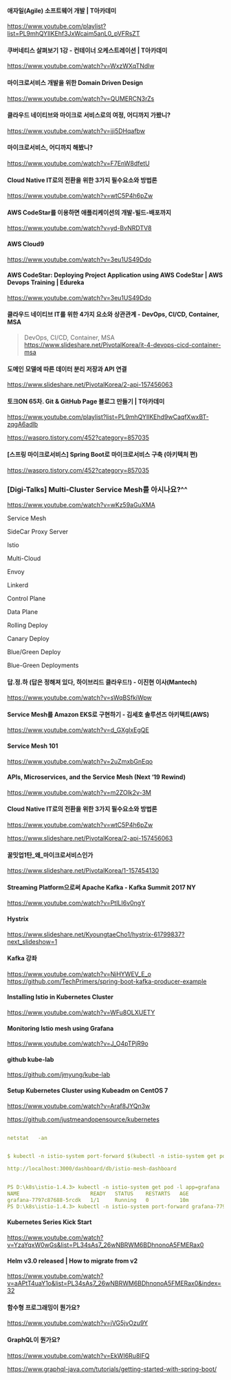 #### 애자일(Agile) 소프트웨어 개발 | T아카데미
https://www.youtube.com/playlist?list=PL9mhQYIlKEhf3JxWcaim5anL0_pVFRsZT

#### 쿠버네티스 살펴보기 1강 - 컨테이너 오케스트레이션 | T아카데미
https://www.youtube.com/watch?v=WxzWXqTNdlw

#### 마이크로서비스 개발을 위한 Domain Driven Design
https://www.youtube.com/watch?v=QUMERCN3rZs

#### 클라우드 네이티브와 마이크로 서비스로의 여정, 어디까지 가봤니?
https://www.youtube.com/watch?v=jji5DHqafbw

####  마이크로서비스, 어디까지 해봤니?
https://www.youtube.com/watch?v=F7EnW8dfetU


#### Cloud Native IT로의 전환을 위한 3가지 필수요소와 방법론
https://www.youtube.com/watch?v=wtC5P4h6pZw

#### AWS CodeStar를 이용하면 애플리케이션의 개발-빌드-배포까지
https://www.youtube.com/watch?v=yd-BvNRDTV8

#### AWS Cloud9
https://www.youtube.com/watch?v=3eu1US49Ddo

#### AWS CodeStar: Deploying Project Application using AWS CodeStar | AWS Devops Training | Edureka
https://www.youtube.com/watch?v=3eu1US49Ddo

#### 클라우드 네이티브 IT를 위한 4가지 요소와 상관관계 - DevOps, CI/CD, Container, MSA
> DevOps, CI/CD, Container, MSA
https://www.slideshare.net/PivotalKorea/it-4-devops-cicd-container-msa

#### 도메인 모델에 따른 데이터 분리 저장과 API 연결
https://www.slideshare.net/PivotalKorea/2-api-157456063


#### 토크ON 65차. Git & GitHub Page 블로그 만들기 | T아카데미
https://www.youtube.com/playlist?list=PL9mhQYIlKEhd9wCaqfXwxBT-zqgA6adlb

https://waspro.tistory.com/452?category=857035

#### [스프링 마이크로서비스] Spring Boot로 마이크로서비스 구축 (아키텍처 편)
https://waspro.tistory.com/452?category=857035



### [Digi-Talks] Multi-Cluster Service Mesh를 아시나요?^^
https://www.youtube.com/watch?v=wKz59aGuXMA

Service Mesh 

SideCar Proxy Server

Istio 

Multi-Cloud

Envoy 

Linkerd

Control Plane

Data Plane

Rolling Deploy 

Canary Deploy

Blue/Green Deploy 

Blue-Green Deployments


#### 답.정.하 (답은 정해져 있다, 하이브리드 클라우드!) - 이진현 이사(Mantech) 
https://www.youtube.com/watch?v=sWqBSfkiWpw

#### Service Mesh를 Amazon EKS로 구현하기 - 김세호 솔루션즈 아키텍트(AWS)
https://www.youtube.com/watch?v=d_GXglxEgQE

#### Service Mesh 101

https://www.youtube.com/watch?v=2uZmxbGnEqo

#### APIs, Microservices, and the Service Mesh (Next ‘19 Rewind)
https://www.youtube.com/watch?v=m2ZOIk2v-3M


#### Cloud Native IT로의 전환을 위한 3가지 필수요소와 방법론
https://www.youtube.com/watch?v=wtC5P4h6pZw

https://www.slideshare.net/PivotalKorea/2-api-157456063

#### 꿀밋업1탄_왜_마이크로서비스인가
https://www.slideshare.net/PivotalKorea/1-157454130

#### Streaming Platform으로써 Apache Kafka - Kafka Summit 2017 NY
https://www.youtube.com/watch?v=PtILI6v0ngY


#### Hystrix
https://www.slideshare.net/KyoungtaeCho1/hystrix-61799837?next_slideshow=1

#### Kafka 강좌 
https://www.youtube.com/watch?v=NjHYWEV_E_o
https://github.com/TechPrimers/spring-boot-kafka-producer-example

#### Installing Istio in Kubernetes Cluster
https://www.youtube.com/watch?v=WFu8OLXUETY

#### Monitoring Istio mesh using Grafana
https://www.youtube.com/watch?v=J_O4pTPjR9o


#### github kube-lab

https://github.com/jmyung/kube-lab



#### Setup Kubernetes Cluster using Kubeadm on CentOS 7

https://www.youtube.com/watch?v=Araf8JYQn3w

https://github.com/justmeandopensource/kubernetes

```yaml 

netstat   -an


$ kubectl -n istio-system port-forward $(kubectl -n istio-system get pod -l app=grafana -o jsonpath='{.items[0].metadata.name}') 3000:3000 &

http://localhost:3000/dashboard/db/istio-mesh-dashboard


PS D:\k8s\istio-1.4.3> kubectl -n istio-system get pod -l app=grafana
NAME                       READY   STATUS    RESTARTS   AGE
grafana-7797c87688-5rcdk   1/1     Running   0          10m
PS D:\k8s\istio-1.4.3> kubectl -n istio-system port-forward grafana-7797c87688-5rcdk 3000:3000

```
#### Kubernetes Series Kick Start
https://www.youtube.com/watch?v=YzaYqxW0wGs&list=PL34sAs7_26wNBRWM6BDhnonoA5FMERax0


#### Helm v3.0 released | How to migrate from v2

https://www.youtube.com/watch?v=aAPtT4uaY1o&list=PL34sAs7_26wNBRWM6BDhnonoA5FMERax0&index=32


#### 함수형 프로그래밍이 뭔가요?
https://www.youtube.com/watch?v=jVG5jvOzu9Y

#### GraphQL이 뭔가요?
https://www.youtube.com/watch?v=EkWI6Ru8lFQ

https://www.graphql-java.com/tutorials/getting-started-with-spring-boot/
